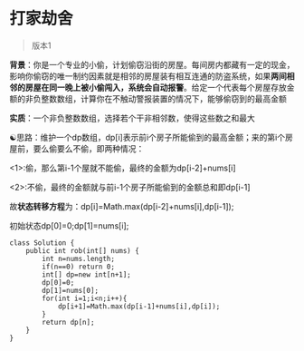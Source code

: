# 打家劫舍

> 版本1

**背景**：你是一个专业的小偷，计划偷窃沿街的房屋。每间房内都藏有一定的现金，影响你偷窃的唯一制约因素就是相邻的房屋装有相互连通的防盗系统，如果**两间相邻的房屋在同一晚上被小偷闯入，系统会自动报警**。给定一个代表每个房屋存放金额的非负整数数组，计算你在不触动警报装置的情况下，能够偷窃到的最高金额

**实质**：一个非负整数数组，选择若个干非相邻数，使得这些数之和最大

:yin_yang:思路：维护一个dp数组，dp[i]表示前i个房子所能偷到的最高金额；来的第i个房屋前，要么偷要么不偷，即两种情况：

<1>:偷，那么第i-1个屋就不能偷，最终的金额为dp[i-2]+nums[i]

<2>:不偷，最终的金额就与前i-1个房子所能偷到的金额总和即dp[i-1]

故**状态转移方程**为：dp[i]=Math.max(dp[i-2]+nums[i],dp[i-1]);

初始状态dp[0]=0;dp[1]=nums[i];

```
class Solution {
    public int rob(int[] nums) {
        int n=nums.length;
        if(n==0) return 0;
        int[] dp=new int[n+1];
        dp[0]=0;
        dp[1]=nums[0];
        for(int i=1;i<n;i++){
            dp[i+1]=Math.max(dp[i-1]+nums[i],dp[i]);
        }
        return dp[n];
    }
}
```

